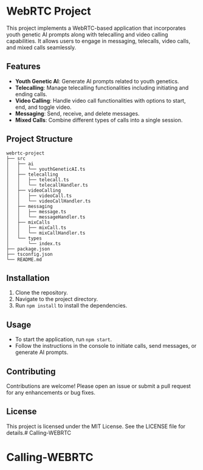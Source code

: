 # WebRTC Project

This project implements a WebRTC-based application that incorporates youth genetic AI prompts along with telecalling and video calling capabilities. It allows users to engage in messaging, telecalls, video calls, and mixed calls seamlessly.

## Features

- **Youth Genetic AI**: Generate AI prompts related to youth genetics.
- **Telecalling**: Manage telecalling functionalities including initiating and ending calls.
- **Video Calling**: Handle video call functionalities with options to start, end, and toggle video.
- **Messaging**: Send, receive, and delete messages.
- **Mixed Calls**: Combine different types of calls into a single session.

## Project Structure

```
webrtc-project
├── src
│   ├── ai
│   │   └── youthGeneticAI.ts
│   ├── telecalling
│   │   ├── telecall.ts
│   │   └── telecallHandler.ts
│   ├── videoCalling
│   │   ├── videoCall.ts
│   │   └── videoCallHandler.ts
│   ├── messaging
│   │   ├── message.ts
│   │   └── messageHandler.ts
│   ├── mixCalls
│   │   ├── mixCall.ts
│   │   └── mixCallHandler.ts
│   └── types
│       └── index.ts
├── package.json
├── tsconfig.json
└── README.md
```

## Installation

1. Clone the repository.
2. Navigate to the project directory.
3. Run `npm install` to install the dependencies.

## Usage

- To start the application, run `npm start`.
- Follow the instructions in the console to initiate calls, send messages, or generate AI prompts.

## Contributing

Contributions are welcome! Please open an issue or submit a pull request for any enhancements or bug fixes.

## License

This project is licensed under the MIT License. See the LICENSE file for details.# Calling-WEBRTC
# Calling-WEBRTC
